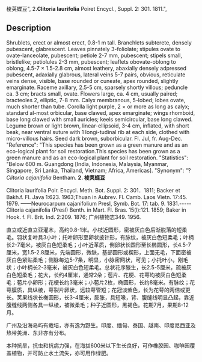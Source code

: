 棱荚蝶豆",
2.**Clitoria laurifolia** Poiret Encycl., Suppl. 2: 301. 1811.",

## Description
Shrublets, erect or almost erect, 0.8-1 m tall. Branchlets subterete, densely pubescent, glabrescent. Leaves pinnately 3-foliolate; stipules ovate to ovate-lanceolate, pubescent; petiole 2-7 mm, pubescent; stipels small, bristlelike; petiolules 2-3 mm, pubescent; leaflets obovate-oblong to oblong, 4.5-7 × 1.5-2.8 cm, almost leathery, abaxially densely adpressed pubescent, adaxially glabrous, lateral veins 5-7 pairs, obvious, reticulate veins dense, visible, base rounded or cuneate, apex rounded, slightly emarginate. Raceme axillary, 2.5-5 cm, sparsely shortly villous; peduncle ca. 3 cm; bracts small, ovate. Flowers large, ca. 4 cm, usually paired; bracteoles 2, elliptic, 7-8 mm. Calyx membranous, 5-lobed; lobes ovate, much shorter than tube. Corolla light purple, 2 × or more as long as calyx; standard al-most orbicular, base clawed, apex emarginate; wings rhomboid, base long clawed with small auricles; keels semicircular, base long clawed. Legume brown or light brown, linear-ellipsoid, 3-4 cm, inflated, with short beak, near ventral suture with 1 longi-tudinal rib at each side, clothed with micro-villous hairs. Seed dark brown, suborbicular. Fl. Jul, fr. Aug-Dec.
  "Reference": "This species has been grown as a green manure and as an eco-logical plant for soil restoration.This species has been grown as a green manure and as an eco-logical plant for soil restoration.
  "Statistics": "Below 600 m. Guangdong [India, Indonesia, Malaysia, Myanmar, Singapore, Sri Lanka, Thailand, Vietnam; Africa, Americas].
  "Synonym": "?*Clitoria cajanifolia* Bentham.
**2. 棱荚蝶豆**

Clitoria laurifolia Poir. Encycl. Meth. Bot. Suppl. 2: 301．1811; Backer et Bakh.f. Fl. Java 1:623. 1963;Thuan in Aubrev. Fl. Camb. Laos Vietn. 17:45. 1979. ——Neurocarpum cajanifolium Presl, Symb. Bot. 17: tab. 9. 1831.-----Clitoria cajanifolia (Presl) Benth. in Mart. Fl. Bras. 15(l):121. 1859; Baker in Hook. f. Fl. Brit. Ind. 2:209. 1876; 广州植物志349. 1956.

直立或近直立亚灌木，高约0.8-1米。小枝近圆形，密被灰白色后渐脱落的短柔毛。羽状复叶具3小叶；托叶卵形至卵状披针形，有脉纹，被灰白色短柔毛；叶柄长2-7毫米，被灰白色短柔毛；小叶近革质，倒卵状长圆形至长椭圆形，长4.5-7厘米，宽1.5-2.8厘米，先端圆形，微缺，基部圆形或楔形，上面无毛，下面密被灰白色紧贴柔毛；侧脉每边5-7条，明显，小脉密网状，可见；小托叶小，刚毛状；小叶柄长2-3毫米，被灰白色短柔毛。总状花序腋生，长2.5-5厘米，疏被灰白色短柔毛；花大，长约4厘米，通常2朵；苞片、花梗、花萼均被灰白色短柔毛；苞片小卵形；花梗长约3毫米；小苞片2枚，椭圆形，长约8毫米。有脉纹；花萼膜质，具纵棱，萼裂片卵状，远较萼管短；花冠淡紫色，长为花萼的两倍或更长。荚果线状长椭圆形，长3-4厘米，膨胀，具短喙，背、腹缝线明显凸起，靠近腹缝线两侧各具一纵棱，被微柔毛；种子近圆形，黑褐色。花期7月，果期8-12月。

广州及沿海岛屿有栽培，亦有逸为野生。印度、缅甸、泰国、越南、印度尼西亚及热带美洲、东非亦有分布。

本种抗旱，抗虫和抗病力强，在海拔600米以下生长良好，可作橡胶园、咖啡园覆盖植物，并可防止水土流失，亦可用作绿肥。
